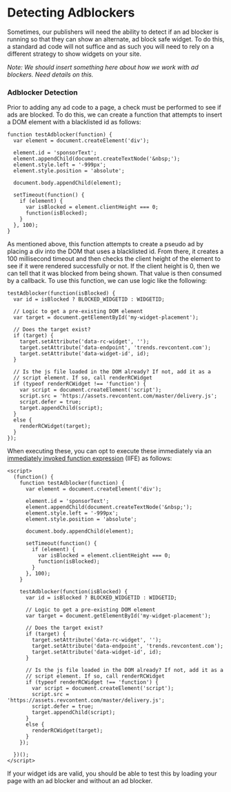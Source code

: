 # Detecting Adblockers

Sometimes, our publishers will need the ability to detect if an ad blocker is running so that they can show an alternate, ad block safe widget. To do this, a standard ad code will not suffice and as such you will need to rely on a different strategy to show widgets on your site.

_Note: We should insert something here about how we work with ad blockers. Need details on this._

### Adblocker Detection

Prior to adding any ad code to a page, a check must be performed to see if ads are blocked. To do this, we can create a function that attempts to insert a DOM element with a blacklisted id as follows:

    function testAdblocker(function) {
      var element = document.createElement('div');
      
      element.id = 'sponsorText';
      element.appendChild(document.createTextNode('&nbsp;');
      element.style.left = '-999px';
      element.style.position = 'absolute';
      
      document.body.appendChild(element);
      
      setTimeout(function() {
        if (element) {
          var isBlocked = element.clientHeight === 0;
          function(isBlocked);
        }
      }, 100);
    }

As mentioned above, this function attempts to create a pseudo ad by placing a div into the DOM that uses a blacklisted id. From there, it creates a 100 millisecond timeout and then checks the client height of the element to see if it were rendered successfully or not. If the client height is 0, then we can tell that it was blocked from being shown. That value is then consumed by a callback. To use this function, we can use logic like the following:

    testAdblocker(function(isBlocked) {
      var id = isBlocked ? BLOCKED_WIDGETID : WIDGETID;
      
      // Logic to get a pre-existing DOM element
      var target = document.getElementById('my-widget-placement');
      
      // Does the target exist?
      if (target) {
        target.setAttribute('data-rc-widget', '');
        target.setAttribute('data-endpoint', 'trends.revcontent.com');
        target.setAttribute('data-widget-id', id);
      }
      
      // Is the js file loaded in the DOM already? If not, add it as a
      // script element. If so, call renderRCWidget
      if (typeof renderRCWidget !== 'function') {
        var script = document.createElement('script');
        script.src = 'https://assets.revcontent.com/master/delivery.js';
        script.defer = true;
        target.appendChild(script);
      }
      else {
        renderRCWidget(target);
      }
    });

When executing these, you can opt to execute these immediately via an [immediately invoked function expression](https://developer.mozilla.org/en-US/docs/Glossary/IIFE) (IIFE) as follows:

    <script>
      (function() {
        function testAdblocker(function) {
          var element = document.createElement('div');
          
          element.id = 'sponsorText';
          element.appendChild(document.createTextNode('&nbsp;');
          element.style.left = '-999px';
          element.style.position = 'absolute';
          
          document.body.appendChild(element);
          
          setTimeout(function() {
            if (element) {
              var isBlocked = element.clientHeight === 0;
              function(isBlocked);
            }
          }, 100);
        }
        
        testAdblocker(function(isBlocked) {
          var id = isBlocked ? BLOCKED_WIDGETID : WIDGETID;
          
          // Logic to get a pre-existing DOM element
          var target = document.getElementById('my-widget-placement');
          
          // Does the target exist?
          if (target) {
            target.setAttribute('data-rc-widget', '');
            target.setAttribute('data-endpoint', 'trends.revcontent.com');
            target.setAttribute('data-widget-id', id);
          }
          
          // Is the js file loaded in the DOM already? If not, add it as a
          // script element. If so, call renderRCWidget
          if (typeof renderRCWidget !== 'function') {
            var script = document.createElement('script');
            script.src = 'https://assets.revcontent.com/master/delivery.js';
            script.defer = true;
            target.appendChild(script);
          }
          else {
            renderRCWidget(target);
          }
        });
        
      })();
    </script>

If your widget ids are valid, you should be able to test this by loading your page with an ad blocker and without an ad blocker.
